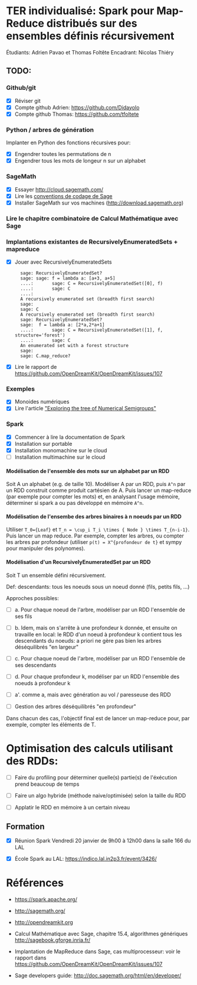 # TER individualisé: Spark pour Map-Reduce distribués sur des ensembles définis récursivement

Étudiants: Adrien Pavao et Thomas Foltête
Encadrant: Nicolas Thiéry

## TODO:

### Github/git

- [X] Réviser git
- [X] Compte github Adrien: https://github.com/Didayolo
- [X] Compte github Thomas: https://github.com/tfoltete

### Python / arbres de génération

Implanter en Python des fonctions récursives pour:

- [x] Engendrer toutes les permutations de n
- [x] Engendrer tous les mots de longeur n sur un alphabet

### SageMath

- [x] Essayer http://cloud.sagemath.com/
- [x] Lire les [conventions de codage de Sage](http://doc.sagemath.org/html/en/developer/#writing-code-for-sage)
- [x] Installer SageMath sur vos machines (http://download.sagemath.org)

### Lire le chapitre combinatoire de Calcul Mathématique avec Sage

### Implantations existantes de RecursivelyEnumeratedSets + mapreduce

- [x] Jouer avec RecursivelyEnumeratedSets

        sage: RecursivelyEnumeratedSet?
        sage: sage: f = lambda a: [a+3, a+5]
        ....:       sage: C = RecursivelyEnumeratedSet([0], f)
        ....:       sage: C
        ....: 
        A recursively enumerated set (breadth first search)
        sage: 
        sage: C
        A recursively enumerated set (breadth first search)
        sage: RecursivelyEnumeratedSet?
        sage:  f = lambda a: [2*a,2*a+1]
        ....:       sage: C = RecursivelyEnumeratedSet([1], f, structure='forest')
        ....:       sage: C
        An enumerated set with a forest structure
        sage: 
        sage: C.map_reduce?

- [x] Lire le rapport de https://github.com/OpenDreamKit/OpenDreamKit/issues/107

### Exemples

- [x] Monoides numériques
- [x] Lire l'article ["Exploring the tree of Numerical Semigroups"](https://arxiv.org/find/all/1/all:+AND+Hivert+Fromentin/0/1/0/all/0/1)

### Spark

- [x] Commencer à lire la documentation de Spark
- [X] Installation sur portable
- [X] Installation monomachine sur le cloud
- [ ] Installation multimachine sur le cloud

#### Modélisation de l'ensemble des mots sur un alphabet par un RDD

Soit A un alphabet (e.g. de taille 10).
Modéliser A par un RDD, puis `A^n` par un RDD construit comme produit cartésien de A.
Puis lancer un map-reduce (par exemple pour compter les mots) et, en analysant l'usage mémoire,
déterminer si spark a ou pas développé en mémoire `A^n`.

#### Modélisation de l'ensembe des arbres binaires à n noeuds par un RDD

Utiliser `T_0={Leaf}` et `T_n = \cup_i T_i \times { Node } \times T_{n-i-1}`.
Puis lancer un map reduce. Par exemple, compter les arbres, ou compter les arbres par profondeur
(utiliser `p(t) = X^{profondeur de t}` et sympy pour manipuler des polynomes).

#### Modélisation d'un RecursivelyEnumeratedSet par un RDD

Soit T un ensemble défini récursivement.

Def: descendants: tous les noeuds sous un noeud donné (fils, petits fils, ...)

Approches possibles:
- [ ] a. Pour chaque noeud de l'arbre, modéliser par un RDD l'ensemble de ses fils
- [ ] b. Idem, mais on s'arrête à une profondeur k donnée, et ensuite on travaille en local: le RDD d'un noeud à profondeur k contient tous les descendants du noeuds: a priori ne gère pas bien les arbres déséquilibrés "en largeur"
- [ ] c. Pour chaque noeud de l'arbre, modéliser par un RDD l'ensemble de ses descendants
- [ ] d. Pour chaque profondeur k, modéliser par un RDD l'ensemble des noeuds à profondeur k

- [ ] a'. comme a, mais avec génération au vol / paresseuse des RDD

- [ ] Gestion des arbres déséquilibrés "en profondeur"

Dans chacun des cas, l'objectif final est de lancer un map-reduce pour, par exemple, 
compter les éléments de T.

# Optimisation des calculs utilisant des RDDs:
- [ ] Faire du profiling pour déterminer quelle(s) partie(s) de l'éxécution prend beaucoup de temps
- [ ] Faire un algo hybride (méthode naive/optimisée) selon la taille du RDD
- [ ] Applatir le RDD en mémoire à un certain niveau


## Formation

- [X] Réunion Spark
      Vendredi 20 janvier de 9h00 à 12h00 dans la salle 166 du LAL
- [x] École Spark au LAL: https://indico.lal.in2p3.fr/event/3426/



# Références

- https://spark.apache.org/
- http://sagemath.org/
- http://opendreamkit.org
- Calcul Mathématique avec Sage, chapitre 15.4, algorithmes génériques  http://sagebook.gforge.inria.fr/
- Implantation de MapReduce dans Sage, cas multiprocesseur: voir le rapport dans https://github.com/OpenDreamKit/OpenDreamKit/issues/107

- Sage developers guide: http://doc.sagemath.org/html/en/developer/
